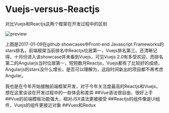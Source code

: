 # Vuejs-versus-Reactjs
对比Vuejs和Reactjs这两个框架在开发过程中的区别

![preview](https://cloud.githubusercontent.com/assets/13991287/21755604/696f182c-d651-11e6-8026-145a10a475d2.png)

上图是2017-01-09在github showcases中Front-end Javascript Frameworks的stars排名，前端框架当前排名中Reactjs位居第一，Vuejs排名第三。还清晰记得，十月份进入该showcase并未看到Vuejs，可见Vuejs 2.0有多受欢迎，而排名第二的Angularjs当时位居第一，短短数月Reactjs，Vuejs都有了比较好的成绩，Angularjs的stars没什么增长，是否可以理解为，这段时间新出的项目都不再考虑Angular。

我也是在今年开始接触前端框架开发，对于今年关注度最高的Reactjs和Vuejs，想在这里谈谈在开发过程中的一些体会和差异
##Vue语法很自由，很好上手
##Vue的前端模板功能强大，相对JSX语法更被接受
##Reactjs的组件像是UI组件，Vuejs的组件更接近对象
##Vuex和Redux
